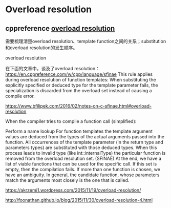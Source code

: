 # Overload resolution



## cppreference [overload resolution](https://en.cppreference.com/w/cpp/language/overload_resolution)





需要梳理清楚overload resolution、template function之间的关系；substitution和overload resolution的发生顺序。



overload resolution

在下面的文章中，谈及了overload resolution：
https://en.cppreference.com/w/cpp/language/sfinae
This rule applies during overload resolution of function templates: When substituting the explicitly specified or deduced type for the template parameter fails, the specialization is discarded from the overload set instead of causing a compile error.


https://www.bfilipek.com/2016/02/notes-on-c-sfinae.html#overload-resolution

When the compiler tries to compile a function call (simplified):

Perform a name lookup
For function templates the template argument values are deduced from the types of the actual arguments passed into the function.
All occurrences of the template parameter (in the return type and parameters types) are substituted with those deduced types.
When this process leads to invalid type (like int::internalType) the particular function is removed from the overload resolution set. (SFINAE)
At the end, we have a list of viable functions that can be used for the specific call. If this set is empty, then the compilation fails. If more than one function is chosen, we have an ambiguity. In general, the candidate function, whose parameters match the arguments most closely is the one that is called.

https://akrzemi1.wordpress.com/2015/11/19/overload-resolution/

http://foonathan.github.io/blog/2015/11/30/overload-resolution-4.html